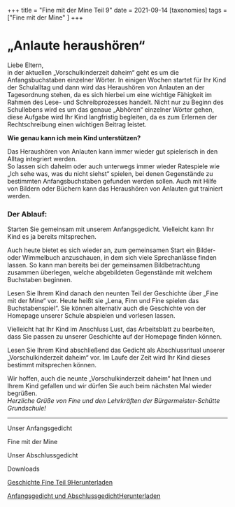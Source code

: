 +++
title = "Fine mit der Mine Teil 9"
date = 2021-09-14
[taxonomies]
tags = ["Fine mit der Mine" ]
+++

# „Anlaute heraushören“

Liebe Eltern,  
in der aktuellen „Vorschulkinderzeit daheim“ geht es um die Anfangsbuchstaben einzelner Wörter. In einigen Wochen startet für Ihr Kind der Schulalltag und dann wird das Heraushören von Anlauten an der Tagesordnung stehen, da es sich hierbei um eine wichtige Fähigkeit im Rahmen des Lese- und Schreibprozesses handelt. Nicht nur zu Beginn des Schullebens wird es um das genaue „Abhören“ einzelner Wörter gehen, diese Aufgabe wird Ihr Kind langfristig begleiten, da es zum Erlernen der Rechtschreibung einen wichtigen Beitrag leistet.

**Wie genau kann ich mein Kind unterstützen?**

Das Heraushören von Anlauten kann immer wieder gut spielerisch in den Alltag integriert werden.  
So lassen sich daheim oder auch unterwegs immer wieder Ratespiele wie „Ich sehe was, was du nicht siehst“ spielen, bei denen Gegenstände zu bestimmten Anfangsbuchstaben gefunden werden sollen. Auch mit Hilfe von Bildern oder Büchern kann das Heraushören von Anlauten gut trainiert werden.

### Der Ablauf:

Starten Sie gemeinsam mit unserem Anfangsgedicht. Vielleicht kann Ihr Kind es ja bereits mitsprechen.

Auch heute bietet es sich wieder an, zum gemeinsamen Start ein Bilder- oder Wimmelbuch anzuschauen, in dem sich viele Sprechanlässe finden lassen. So kann man bereits bei der gemeinsamen Bildbetrachtung zusammen überlegen, welche abgebildeten Gegenstände mit welchem Buchstaben beginnen.

Lesen Sie Ihrem Kind danach den neunten Teil der Geschichte über „Fine mit der Mine“ vor. Heute heißt sie „Lena, Finn und Fine spielen das Buchstabenspiel“. Sie können alternativ auch die Geschichte von der Homepage unserer Schule abspielen und vorlesen lassen.

Vielleicht hat Ihr Kind im Anschluss Lust, das Arbeitsblatt zu bearbeiten, dass Sie passen zu unserer Geschichte auf der Homepage finden können.

Lesen Sie Ihrem Kind abschließend das Gedicht als Abschlussritual unserer „Vorschulkinderzeit daheim“ vor. Im Laufe der Zeit wird Ihr Kind dieses bestimmt mitsprechen können.

Wir hoffen, auch die neunte „Vorschulkinderzeit daheim“ hat Ihnen und Ihrem Kind gefallen und wir dürfen Sie auch beim nächsten Mal wieder begrüßen.  
_Herzliche Grüße von Fine und den Lehrkräften der Bürgermeister-Schütte Grundschule!_

* * *

Unser Anfangsgedicht

Fine mit der Mine

Unser Abschlussgedicht

Downloads

[Geschichte Fine Teil 9](https://volksschule-partenkirchen.de/wp-content/uploads/Geschichte-Fine-Teil-9.pdf)[Herunterladen](https://volksschule-partenkirchen.de/wp-content/uploads/Geschichte-Fine-Teil-9.pdf)

[Anfangsgedicht und Abschlussgedicht](https://volksschule-partenkirchen.de/wp-content/uploads/Anfangsgedicht-und-Abschlussgedicht.pdf)[Herunterladen](https://volksschule-partenkirchen.de/wp-content/uploads/Anfangsgedicht-und-Abschlussgedicht.pdf)
